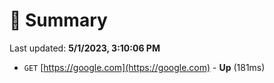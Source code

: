 # 📖 Summary
Last updated: **5/1/2023, 3:10:06 PM**

- `GET` [https://google.com](https://google.com) - **Up** (181ms)

